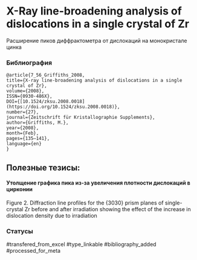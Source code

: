 # X-Ray line-broadening analysis of dislocations in a single crystal of Zr
 
Расширение пиков диффрактометра от дислокаций на монокристале цинка

### Библиография
```
@article{7_56_Griffiths_2008,
title={X-ray line-broadening analysis of dislocations in a single crystal of Zr},
volume={2008},
ISSN={0930-486X},
DOI={[10.1524/zksu.2008.0018](https://doi.org/10.1524/zksu.2008.0018)},
number={27},
journal={Zeitschrift für Kristallographie Supplements},
author={Griffiths, M.},
year={2008},
month={Feb},
pages={135–141},
language={en}
}
```

## Полезные тезисы:

#### Утолщение графика пика из-за увеличения плотности дислокаций в цирконии
Figure 2. Diffraction line profiles for the {3030} prism planes of single-crystal Zr before and after irradiation showing the effect of the increase in dislocation density due to irradiation

### Статусы
#transfered_from_excel 
#type_linkable 
#bibliography_added
#processed_for_meta
